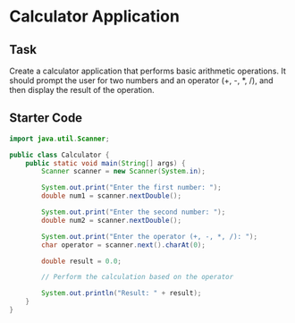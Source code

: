 # Calculator Application

## Task
Create a calculator application that performs basic arithmetic operations. It should prompt the user for two numbers and an operator (+, -, *, /), and then display the result of the operation.

## Starter Code

```java
import java.util.Scanner;

public class Calculator {
    public static void main(String[] args) {
        Scanner scanner = new Scanner(System.in);

        System.out.print("Enter the first number: ");
        double num1 = scanner.nextDouble();

        System.out.print("Enter the second number: ");
        double num2 = scanner.nextDouble();

        System.out.print("Enter the operator (+, -, *, /): ");
        char operator = scanner.next().charAt(0);

        double result = 0.0;

        // Perform the calculation based on the operator

        System.out.println("Result: " + result);
    }
}
```
